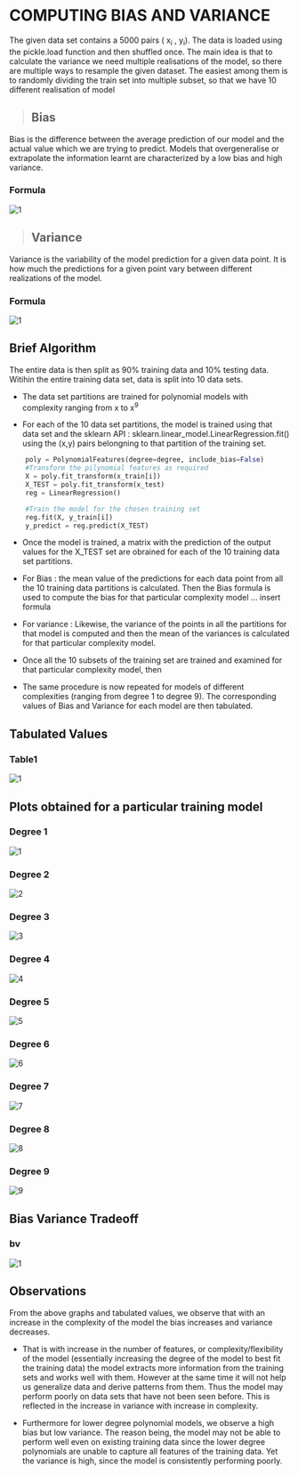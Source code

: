 # COMPUTING BIAS AND VARIANCE

The given data set contains a 5000 pairs ( x<sub>i</sub> , y<sub>i</sub>).
The data is loaded using the pickle.load function and then shuffled once.
The main idea is that to calculate the variance we need multiple realisations of the model, so there are multiple ways to resample the given dataset. 
The easiest among them is to randomly dividing the train set into multiple subset, so that we have 10 different realisation of model

>## Bias
Bias is the difference between the average prediction of our model and the actual value which we are trying to predict. Models that overgeneralise or extrapolate the information learnt are characterized by a low bias and high variance. 

### Formula
![1](Images/bias.png)

>## Variance
Variance is the variability of the model prediction for a given data point. It is how much the predictions for a given point vary between different realizations of the model. 

### Formula
![1](Images/variance.png)

## Brief Algorithm

The entire data is then split as 90% training data and 10% testing data. Witihin the entire training data set, data is split into 10 data sets.

* The data set partitions are trained for polynomial models with complexity ranging from x to x<sup>9</sup>

* For each of the 10 data set partitions, the model is trained using that data set and the sklearn API : sklearn.linear_model.LinearRegression.fit() using the (x,y) pairs belongning to that partition of the training set.

```py
    poly = PolynomialFeatures(degree=degree, include_bias=False)
    #Transform the pilynomial features as required
    X = poly.fit_transform(x_train[i])
    X_TEST = poly.fit_transform(x_test)
    reg = LinearRegression()

    #Train the model for the chosen training set
    reg.fit(X, y_train[i])
    y_predict = reg.predict(X_TEST)
```

* Once the model is trained, a matrix with the prediction of the output values for the X_TEST set are obrained for each of the 10 training data set partitions.

* For Bias : the mean value of the predictions for each data point from all the 10 training data partitions is calculated. Then the Bias formula is used to compute the bias for that particular complexity model ... insert formula

* For variance : Likewise, the variance of the points in all the partitions for that model is computed and then the mean of the variances is calculated for that particular complexity model.

* Once all the 10 subsets of the training set are trained and examined for that particular complexity model, then 

* The same procedure is now repeated for models of different complexities (ranging from degree 1 to degree 9). The corresponding values of Bias and Variance for each model are then tabulated. 

## Tabulated Values

### Table1
![1](Images/tableq1.png)

## Plots obtained for a particular training model

### Degree 1
![1](Images/1.png)
### Degree 2
![2](Images/2.png)
### Degree 3
![3](Images/3.png)
### Degree 4
![4](Images/4.png)
### Degree 5
![5](Images/5.png)
### Degree 6
![6](Images/6.png)
### Degree 7
![7](Images/7.png)
### Degree 8
![8](Images/8.png)
### Degree 9
![9](Images/9.png)


## Bias Variance Tradeoff 

### bv
![1](Images/bvplot.png)

## Observations
From the above graphs and tabulated values, we observe that with an increase in the complexity of the model the bias increases and variance decreases. 

* That is with increase in the number of features, or complexity/flexibility of the model (essentially increasing the degree of the model to best fit the training data) the model extracts more information from the training sets and works well with them.
However at the same time it will not help us generalize data and derive patterns from them. Thus the model may perform poorly on data sets that have not been seen before. This is reflected in the increase in variance with increase in complexity.

* Furthermore for lower degree polynomial models, we observe a high bias but low variance. The reason being, the model may not be able to perform well even on existing training data since the lower degree polynomials are unable to capture all features of the training data. Yet the variance is high, since the model is consistently performing poorly.

